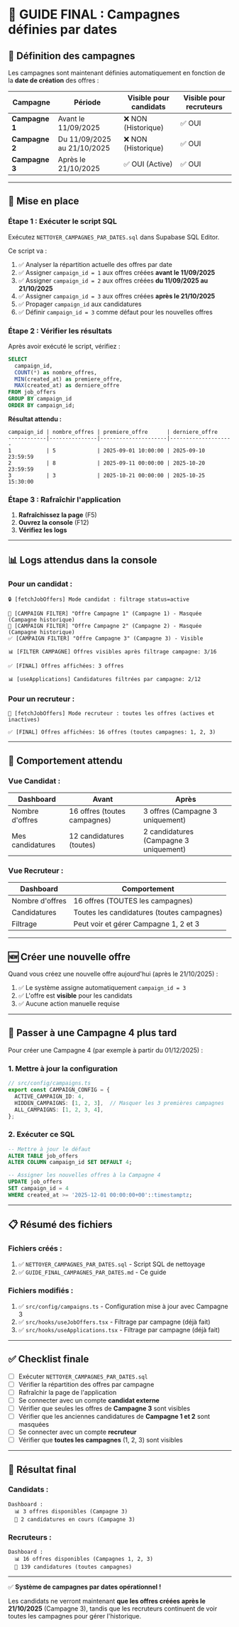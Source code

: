# 🎯 GUIDE FINAL : Campagnes définies par dates

## 📅 **Définition des campagnes**

Les campagnes sont maintenant définies automatiquement en fonction de la **date de création** des offres :

| Campagne | Période | Visible pour candidats | Visible pour recruteurs |
|----------|---------|------------------------|-------------------------|
| **Campagne 1** | Avant le 11/09/2025 | ❌ NON (Historique) | ✅ OUI |
| **Campagne 2** | Du 11/09/2025 au 21/10/2025 | ❌ NON (Historique) | ✅ OUI |
| **Campagne 3** | Après le 21/10/2025 | ✅ OUI (Active) | ✅ OUI |

---

## 🔧 **Mise en place**

### **Étape 1 : Exécuter le script SQL**

Exécutez `NETTOYER_CAMPAGNES_PAR_DATES.sql` dans Supabase SQL Editor.

Ce script va :
1. ✅ Analyser la répartition actuelle des offres par date
2. ✅ Assigner `campaign_id = 1` aux offres créées **avant le 11/09/2025**
3. ✅ Assigner `campaign_id = 2` aux offres créées **du 11/09/2025 au 21/10/2025**
4. ✅ Assigner `campaign_id = 3` aux offres créées **après le 21/10/2025**
5. ✅ Propager `campaign_id` aux candidatures
6. ✅ Définir `campaign_id = 3` comme défaut pour les nouvelles offres

### **Étape 2 : Vérifier les résultats**

Après avoir exécuté le script, vérifiez :

```sql
SELECT 
  campaign_id,
  COUNT(*) as nombre_offres,
  MIN(created_at) as premiere_offre,
  MAX(created_at) as derniere_offre
FROM job_offers
GROUP BY campaign_id
ORDER BY campaign_id;
```

**Résultat attendu :**

```
campaign_id | nombre_offres | premiere_offre      | derniere_offre
------------|---------------|---------------------|--------------------
1           | 5             | 2025-09-01 10:00:00 | 2025-09-10 23:59:59
2           | 8             | 2025-09-11 00:00:00 | 2025-10-20 23:59:59
3           | 3             | 2025-10-21 00:00:00 | 2025-10-25 15:30:00
```

### **Étape 3 : Rafraîchir l'application**

1. **Rafraîchissez la page** (F5)
2. **Ouvrez la console** (F12)
3. **Vérifiez les logs**

---

## 📊 **Logs attendus dans la console**

### **Pour un candidat :**

```
🔒 [fetchJobOffers] Mode candidat : filtrage status=active

🚫 [CAMPAIGN FILTER] "Offre Campagne 1" (Campagne 1) - Masquée (Campagne historique)
🚫 [CAMPAIGN FILTER] "Offre Campagne 2" (Campagne 2) - Masquée (Campagne historique)
✅ [CAMPAIGN FILTER] "Offre Campagne 3" (Campagne 3) - Visible

📊 [FILTER CAMPAGNE] Offres visibles après filtrage campagne: 3/16

✅ [FINAL] Offres affichées: 3 offres

📊 [useApplications] Candidatures filtrées par campagne: 2/12
```

### **Pour un recruteur :**

```
👔 [fetchJobOffers] Mode recruteur : toutes les offres (actives et inactives)

✅ [FINAL] Offres affichées: 16 offres (toutes campagnes: 1, 2, 3)
```

---

## 🎯 **Comportement attendu**

### **Vue Candidat :**

| Dashboard | Avant | Après |
|-----------|-------|-------|
| Nombre d'offres | 16 offres (toutes campagnes) | 3 offres (Campagne 3 uniquement) |
| Mes candidatures | 12 candidatures (toutes) | 2 candidatures (Campagne 3 uniquement) |

### **Vue Recruteur :**

| Dashboard | Comportement |
|-----------|--------------|
| Nombre d'offres | 16 offres (TOUTES les campagnes) |
| Candidatures | Toutes les candidatures (toutes campagnes) |
| Filtrage | Peut voir et gérer Campagne 1, 2 et 3 |

---

## 🆕 **Créer une nouvelle offre**

Quand vous créez une nouvelle offre aujourd'hui (après le 21/10/2025) :

1. ✅ Le système assigne automatiquement `campaign_id = 3`
2. ✅ L'offre est **visible** pour les candidats
3. ✅ Aucune action manuelle requise

---

## 🔄 **Passer à une Campagne 4 plus tard**

Pour créer une Campagne 4 (par exemple à partir du 01/12/2025) :

### **1. Mettre à jour la configuration**

```typescript
// src/config/campaigns.ts
export const CAMPAIGN_CONFIG = {
  ACTIVE_CAMPAIGN_ID: 4,
  HIDDEN_CAMPAIGNS: [1, 2, 3],  // Masquer les 3 premières campagnes
  ALL_CAMPAIGNS: [1, 2, 3, 4],
};
```

### **2. Exécuter ce SQL**

```sql
-- Mettre à jour le défaut
ALTER TABLE job_offers 
ALTER COLUMN campaign_id SET DEFAULT 4;

-- Assigner les nouvelles offres à la Campagne 4
UPDATE job_offers
SET campaign_id = 4
WHERE created_at >= '2025-12-01 00:00:00+00'::timestamptz;
```

---

## 📋 **Résumé des fichiers**

### **Fichiers créés :**
1. ✅ `NETTOYER_CAMPAGNES_PAR_DATES.sql` - Script SQL de nettoyage
2. ✅ `GUIDE_FINAL_CAMPAGNES_PAR_DATES.md` - Ce guide

### **Fichiers modifiés :**
1. ✅ `src/config/campaigns.ts` - Configuration mise à jour avec Campagne 3
2. ✅ `src/hooks/useJobOffers.tsx` - Filtrage par campagne (déjà fait)
3. ✅ `src/hooks/useApplications.tsx` - Filtrage par campagne (déjà fait)

---

## ✅ **Checklist finale**

- [ ] Exécuter `NETTOYER_CAMPAGNES_PAR_DATES.sql`
- [ ] Vérifier la répartition des offres par campagne
- [ ] Rafraîchir la page de l'application
- [ ] Se connecter avec un compte **candidat externe**
- [ ] Vérifier que seules les offres de **Campagne 3** sont visibles
- [ ] Vérifier que les anciennes candidatures de **Campagne 1 et 2** sont masquées
- [ ] Se connecter avec un compte **recruteur**
- [ ] Vérifier que **toutes les campagnes** (1, 2, 3) sont visibles

---

## 🎉 **Résultat final**

### **Candidats :**
```
Dashboard :
  📊 3 offres disponibles (Campagne 3)
  📝 2 candidatures en cours (Campagne 3)
```

### **Recruteurs :**
```
Dashboard :
  📊 16 offres disponibles (Campagnes 1, 2, 3)
  📝 139 candidatures (toutes campagnes)
```

---

✅ **Système de campagnes par dates opérationnel !**

Les candidats ne verront maintenant **que les offres créées après le 21/10/2025** (Campagne 3), tandis que les recruteurs continuent de voir toutes les campagnes pour gérer l'historique.

